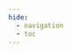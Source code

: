 ```yaml
---
hide:
  - navigation
  - toc
---
```


<swagger-ui src="https://petstore.swagger.io/v2/swagger.json"/>
